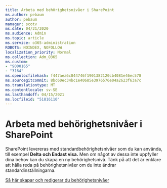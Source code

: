 ```yaml
---
title: Arbeta med behörighetsnivåer i SharePoint
ms.author: pebaum
author: pebaum
manager: scotv
ms.date: 04/21/2020
ms.audience: Admin
ms.topic: article
ms.service: o365-administration
ROBOTS: NOINDEX, NOFOLLOW
localization_priority: Normal
ms.collection: Adm_O365
ms.custom:
- "9000165"
- "3164"
ms.openlocfilehash: f447aea6c844746f1901382120cb4081e46ec578
ms.sourcegitcommit: 8bc60ec34bc1e40685e3976576e04a2623f63a7c
ms.translationtype: MT
ms.contentlocale: sv-SE
ms.lasthandoff: 04/15/2021
ms.locfileid: "51816110"
---
```

# <a name="working-with-sharepoint-permission-levels"></a>Arbeta med behörighetsnivåer i SharePoint

SharePoint levereras med standardbehörighetsnivåer som du kan använda, till exempel **Delta** **och Endast visa.** Men om något av dessa inte uppfyller dina behov kan du skapa en ny behörighetsnivå. Tänk på att det är enklare att hålla reda på behörighetsnivåer om du inte ändrar standardinställningarna.

[Så här skapar och redigerar du behörighetsnivåer](https://docs.microsoft.com/sharepoint/how-to-create-and-edit-permission-levels)